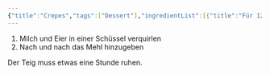 ```yaml
---
{"title":"Crepes","tags":["Dessert"],"ingredientList":[{"title":"Für 12 Crepes","ingredients":["6 Eier","1l Milch","500g Mehl","3EL Speiseöl"]}]}
---
```

1. Milch und Eier in einer Schüssel verquirlen
2. Nach und nach das Mehl hinzugeben

Der Teig muss etwas eine Stunde ruhen.